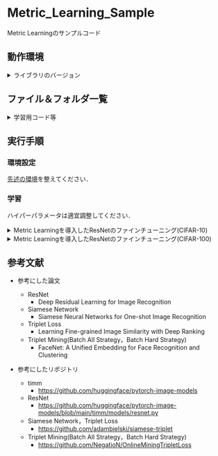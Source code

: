 # Metric_Learning_Sample
Metric Learningのサンプルコード

## 動作環境
<details>
<summary>ライブラリのバージョン</summary>
 
* Ubuntu 18.04
* Geforce RTX 4090
* driver 530.30.02
* cuda 12.1
* python 3.6.9
* torch 1.8.1+cu111
* torchaudio  0.8.1
* torchinfo 1.5.4
* torchmetrics  0.8.2
* torchsummary  1.5.1
* torchvision 0.9.1+cu111
* timm  0.5.4
* tlt  0.1.0
* numpy  1.19.5
* Pillow  8.4.0
* scikit-image  0.17.2
* scikit-learn  0.24.2
* tqdm  4.64.0
* opencv-python  4.5.1.48
* opencv-python-headless  4.6.0.66
* scipy  1.5.4
* matplotlib  3.3.4
* mmcv  1.7.1
</details>

## ファイル＆フォルダ一覧

<details>
<summary>学習用コード等</summary>
 
|ファイル名|説明|
|----|----|
|metric_train.py|Metric Learningを導入したResNetを学習するコード．|
|trainer.py|学習ループのコード．|
|metric_loss.py|Metric Learningの損失のコード．|
|make_graph.py|学習曲線を可視化するコード．|
</details>

## 実行手順

### 環境設定

[先述の環境](https://github.com/SyunkiTakase/Metric_Learning_Sample?tab=readme-ov-file#%E5%8B%95%E4%BD%9C%E7%92%B0%E5%A2%83)を整えてください．

### 学習
ハイパーパラメータは適宜調整してください．

<details>
<summary>Metric Learningを導入したResNetのファインチューニング(CIFAR-10)</summary>
 
```
python3 metric_train.py --epoch 10 --batch_size 128 --amp --dataset cifar10 --method Siamese
```
```
python3 metric_train.py --epoch 10 --batch_size 128 --amp --dataset cifar10 --method Triplet
```
```
python3 metric_train.py --epoch 10 --batch_size 128 --amp --dataset cifar10 --method Hard
```
```
python3 metric_train.py --epoch 10 --batch_size 128 --amp --dataset cifar10 --method All
```
</details>

<details>
<summary>Metric Learningを導入したResNetのファインチューニング(CIFAR-100)</summary>
 
```
python3 metric_train.py --epoch 10 --batch_size 128 --amp --dataset cifar100 --method Siamese
```
```
python3 metric_train.py --epoch 10 --batch_size 128 --amp --dataset cifar100 --method Triplet
```
```
python3 metric_train.py --epoch 10 --batch_size 128 --amp --dataset cifar100 --method Hard
```
```
python3 metric_train.py --epoch 10 --batch_size 128 --amp --dataset cifar100 --method All
```
</details>

## 参考文献
* 参考にした論文
  * ResNet
    * Deep Residual Learning for Image Recognition
  * Siamese Network
    * Siamese Neural Networks for One-shot Image Recognition
  * Triplet Loss
    * Learning Fine-grained Image Similarity with Deep Ranking
  * Triplet Mining(Batch All Strategy，Batch Hard Strategy)
    * FaceNet: A Unified Embedding for Face Recognition and Clustering

* 参考にしたリポジトリ 
  * timm
    * https://github.com/huggingface/pytorch-image-models
  * ResNet
    * https://github.com/huggingface/pytorch-image-models/blob/main/timm/models/resnet.py
  * Siamese Network，Triplet Loss
    * https://github.com/adambielski/siamese-triplet
  * Triplet Mining(Batch All Strategy，Batch Hard Strategy)
    * https://github.com/NegatioN/OnlineMiningTripletLoss

